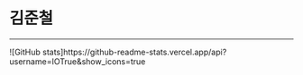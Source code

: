 # 김준철
<hr/>
![GitHub stats]https://github-readme-stats.vercel.app/api?username=IOTrue&show_icons=true